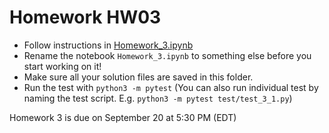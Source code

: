 # Homework HW03

- Follow instructions in [Homework_3.ipynb](Homework_3.ipynb)
- Rename the notebook `Homework_3.ipynb` to something else before you start working on it!
- Make sure all your solution files are saved in this folder.
- Run the test with `python3 -m pytest` (You can also run individual test by naming the test script. E.g. `python3 -m pytest test/test_3_1.py`)

Homework 3 is due on September 20 at 5:30 PM (EDT)

